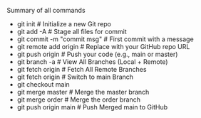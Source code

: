 Summary of all commands
 - git init                                   # Initialize a new Git repo
 - git add -A                                 # Stage all files for commit
 - git commit -m "commit msg"                 # First commit with a message
 - git remote add origin <repo URL>           # Replace with your GitHub repo URL
 - git push origin <branch name>              # Push your code (e.g., main or master)
 - git branch -a                              # View All Branches (Local + Remote)
 - git fetch origin                           # Fetch All Remote Branches 
 - git fetch origin                           # Switch to main Branch
 - git checkout main                          
 - git merge master                           # Merge the master branch
 - git merge order                            # Merge the order branch
 - git push origin main                       # Push Merged main to GitHub

